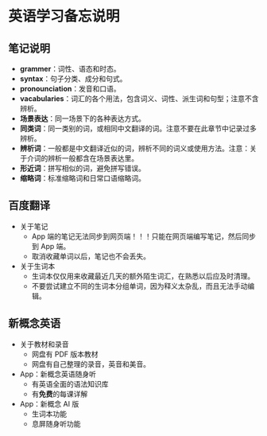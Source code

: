 # 英语学习备忘说明

## 笔记说明

- **grammer**：词性、语态和时态。
- **syntax**：句子分类、成分和句式。
- **pronounciation**：发音和口语。
- **vacabularies**：词汇的各个用法，包含词义、词性、派生词和句型；注意不含辨析。
- **场景表达**：同一场景下的各种表达方式。
- **同类词**：同一类别的词，或相同中文翻译的词。注意不要在此章节中记录过多辨析。
- **辨析词**：一般都是中文翻译近似的词，辨析不同的词义或使用方法。注意：关于介词的辨析一般都含在场景表达里。
- **形近词**：拼写相似的词，避免拼写错误。
- **缩略词**：标准缩略词和日常口语缩略词。

## 百度翻译

- 关于笔记
    - App 端的笔记无法同步到网页端！！！只能在网页端编写笔记，然后同步到 App 端。
    - 取消收藏单词以后，笔记也不会丢失。
- 关于生词本
    - 生词本仅仅用来收藏最近几天的额外陌生词汇，在熟悉以后应及时清理。
    - 不要尝试建立不同的生词本分组单词，因为释义太杂乱，而且无法手动编辑。

## 新概念英语

- 关于教材和录音
    - 网盘有 PDF 版本教材
    - 网盘有自己整理的录音，英音和美音。
- App：新概念英语随身听
    - 有英语全面的语法知识库
    - 有**免费**的每课详解
- App：新概念 AI 版
    - 生词本功能
    - 息屏随身听功能